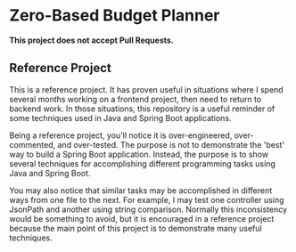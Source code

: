 # Zero-Based Budget Planner

**This project does not accept Pull Requests.**

## Reference Project

This is a reference project. It has proven useful in situations where I spend several months working on a frontend
project, then need to return to backend work. In those situations, this repository is a useful reminder of some
techniques used in Java and Spring Boot applications.

Being a reference project, you'll notice it is over-engineered, over-commented, and over-tested. The purpose is not to
demonstrate the 'best' way to build a Spring Boot application. Instead, the purpose is to show several techniques for
accomplishing different programming tasks using Java and Spring Boot.

You may also notice that similar tasks may be accomplished in different ways from one file to the next. For example, I
may test one controller using JsonPath and another using string comparison. Normally this inconsistency would be
something to avoid, but it is encouraged in a reference project because the main point of this project is to demonstrate
many useful techniques.
